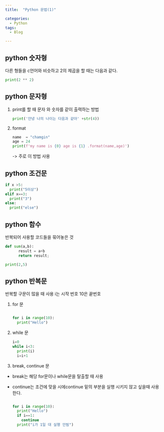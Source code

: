 ```yaml
---
title:  "Python 문법(1)"

categories:
  - Python
tags:
  - Blog

---
```


## python 숫자형

다른 형들을 c언어와 비슷하고 2의 제곱을 할 때는 다음과 같다.

```python
print(2 ** 2)
```

## python 문자형

1. print를 할 때 문자 와 숫자를 같이 출력하는 방법

    ```python
    print('안녕 나의 나이는 다음과 같아' +str(4))
    ```

2. format

    ```python
    name  = "chamgin"
    age = 24
    print(f'my name is {0} age is {1} .format(name,age)')
    ```
    -> 주로 이 방법 사용

## python 조건문

```python
if x >5:
  print("5이상")
elif x==3:
  print("3")
else:
  print("else")
```


## python 함수

반복되어 사용할 코드들을 묶어놓은 것

```python
def sum(a,b):
      result = a+b
      return result;

print(2,5)

```

## python 반복문

반복할 구문이 많을 때 사용
i는 시작 번호 10은 끝번호

1. for 문

    ```python

    for i in range(10):
      print("Hello")
    ```

2. while 문

    ```python
    i=0
    while i<3:
      print(i)
      i=i+1
    ```

3. break, continue 문
* break는 해당 for문이나 while문을 탈출할 때 사용
+ continue는 조건에 맞을 시에continue 밑의 부분을 실행 시키지 않고 싶을때 사용한다.

    ```python

    for i in range(10):
      print("Hello")
      if i==1:
        continue
      print("i가 1일 대 실행 안됨")
    ```

